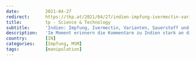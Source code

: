 ```yaml
---
date:          2021-04-27
redirect:      https://tkp.at/2021/04/27/indien-impfung-ivermectin-varianten-sauerstoff-und-medien/
title:         tp - Science & Technology
subtitle:      'Indien: Impfung, Ivermectin, Varianten, Sauerstoff und Medien'
description:   'Im Moment erinnern die Kommentare zu Indien stark an die Anfang März des Vorjahres über China und aus Wuhan mit auf der Stelle umfallenden Zombies. Nun versucht man offenbar mit Indien Angst zu machen, nachdem bei uns trotz Impfung die Infektionswelle wie seit Jahrtausenden um diese Jahreszeit ausläuft. Setzen wir die Ereignisse einmal in Relation …'
country:       [IN]
categories:    [Impfung, MSM]
tags:          [manipulation]
---
```

